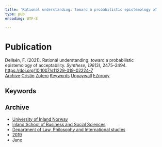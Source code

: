 ```yaml
---
title: 'Rational understanding: toward a probabilistic epistemology of acceptability'
type: pub
encoding: UTF-8

---
```

<h1>Publication</h1>
<article id="csl-bib-container-NBUX2X48" class="csl-bib-container">
  <div class="csl-bib-body"> <div class="csl-entry">Dellsén, F. (2021). Rational understanding: toward a probabilistic epistemology of acceptability. <i>Synthese</i>, <i>198</i>(3), 2475–2494. <a href="https://doi.org/10.1007/s11229-019-02224-7">https://doi.org/10.1007/s11229-019-02224-7</a></div> </div>
  <div class="csl-bib-buttons">
    <a href="#taxonomy-article-NBUX2X48" alt="archive" class="csl-bib-button">Archive</a>
    <a href="https://app.cristin.no/results/show.jsf?id=1704059" alt="Cristin" class="csl-bib-button">Cristin</a>
    <a href="http://zotero.org/groups/5881554/items/NBUX2X48" alt="Zotero" class="csl-bib-button">Zotero</a>
    <a href="#keywords-article-NBUX2X48" alt="keywords" class="csl-bib-button">Keywords</a>
    <a href="http://philsci-archive.pitt.edu/16183/1/Rational%20Understanding%20Web.pdf" alt="Unpaywall" class="csl-bib-button">Unpaywall</a>
    <a href="http://philsci-archive.pitt.edu/16183/1/Rational%20Understanding%20Web.pdf" alt="EZproxy" class="csl-bib-button">EZproxy</a>
  </div>
  <div id="csl-bib-meta-container-NBUX2X48"></div>
</article>
<div id="csl-bib-meta-NBUX2X48" class="csl-bib-meta">
  <article id="keywords-article-NBUX2X48" class="keywords-article">
    <h1>Keywords</h1>
    
  </article>
  <article id="taxonomy-article-NBUX2X48" class="taxonomy-article">
    <h1>Archive</h1>
    <ul>
      <li><a href="{{< params subfolder >}}en/archive/?key=3DCRN523">University of Inland Norway</a></li>
      <li><a href="{{< params subfolder >}}en/archive/?key=DU8Q9LN9">Inland School of Business and Social Sciences</a></li>
      <li><a href="{{< params subfolder >}}en/archive/?key=ITYAG68H">Department of Law, Philosophy and International studies</a></li>
      <li><a href="{{< params subfolder >}}en/archive/?key=R9ZTQLVS">2019</a></li>
      <li><a href="{{< params subfolder >}}en/archive/?key=MT6ZATBP">June</a></li>
    </ul>
  </article>
</div>
